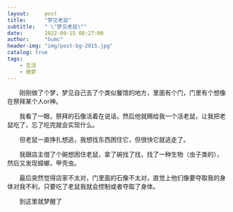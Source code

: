 ```yaml
---
layout:     post
title:      "梦见老鼠"
subtitle:   " \"梦见老鼠\""
date:       2022-09-15 08:27:00
author:     "Gumc"
header-img: "img/post-bg-2015.jpg"
catalog: true
tags:
    - 生活
    - 做梦
---
```


&emsp;&emsp;刚刚做了个梦，梦见自己去了个类似餐馆的地方，里面有个门，门里有个想像在祭拜某个人or神。

&emsp;&emsp;我看了一眼，祭拜的石像活着在说话，然后他就赐给我一个活老鼠，让我把老鼠吃了，忘了吃完就会实现什么。

&emsp;&emsp;但老鼠一直挣扎想逃，我想找东西困住它，但很快它就逃走了。

&emsp;&emsp;我跟店主借了个碗想困住老鼠，拿了碗找了找，找了一种生物（虫子类的），然后又发现蟑螂，甲壳虫。

&emsp;&emsp;最后突然觉得店家不太对，门里面的石像不太对，直觉上他们像要夺取我的身体对我不利，只要吃了老鼠我就会控制或者夺取了身体。

&emsp;&emsp;到这里就梦醒了